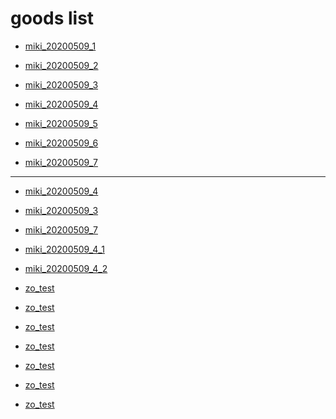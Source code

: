 # goods list <br>

* [miki_20200509_1](./goods/miki_20200509_1.md) <br>

* [miki_20200509_2](./goods/miki_20200509_2.md) <br>

* [miki_20200509_3](./goods/miki_20200509_3.md) <br>

* [miki_20200509_4](./goods/miki_20200509_4.md) <br>

* [miki_20200509_5](./goods/miki_20200509_5.md) <br>

* [miki_20200509_6](./goods/miki_20200509_6.md) <br>

* [miki_20200509_7](./goods/miki_20200509_7.md) <br>

---

* [miki_20200509_4](./goods/miki_20200509_4.md) <br>

* [miki_20200509_3](./goods/miki_20200509_3.md) <br>

* [miki_20200509_7](./goods/miki_20200509_7.md) <br>

* [miki_20200509_4_1](./goods/miki_20200509_4_1.md) <br>

* [miki_20200509_4_2](./goods/miki_20200509_4_2.md) <br>

* [zo_test](./goods/zo_test.md) <br>

* [zo_test](./goods/zo_test.md) <br>
* [zo_test](./goods/zo_test.md) <br>
* [zo_test](./goods/zo_test.md) <br>
* [zo_test](./goods/zo_test.md) <br>
* [zo_test](./goods/zo_test.md) <br>
* [zo_test](./goods/zo_test.md) <br>
